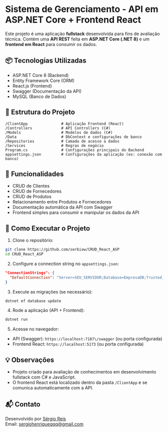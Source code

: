 # Sistema de Gerenciamento - API em ASP.NET Core + Frontend React

Este projeto é uma aplicação **fullstack** desenvolvida para fins de avaliação técnica.
Contém uma **API REST** feita em **ASP.NET Core (.NET 8)** e um **frontend em React** para consumir os dados.

## 📦 Tecnologias Utilizadas

- ASP.NET Core 8 (Backend)
- Entity Framework Core (ORM)
- React.js (Frontend)
- Swagger (Documentação da API)
- MySQL (Banco de Dados)

## 📁 Estrutura do Projeto

```plaintext
/ClientApp               # Aplicação Frontend (React)
/Controllers             # API Controllers (C#)
/Models                  # Modelos de dados (C#)
/Data                    # DbContext e configurações de banco
/Repositories            # Camada de acesso a dados
/Services                # Regras de negócio
Program.cs               # Configurações principais do Backend
appsettings.json         # Configurações da aplicação (ex: conexão com banco)
```

## 📌 Funcionalidades

- CRUD de Clientes
- CRUD de Fornecedores
- CRUD de Produtos
- Relacionamento entre Produtos e Fornecedores
- Documentação automática da API com Swagger
- Frontend simples para consumir e manipular os dados da API

## 🚀 Como Executar o Projeto

1. Clone o repositório:
```bash
git clone https://github.com/serbiow/CRUD_React_ASP
cd CRUD_React_ASP
```

2. Configure a connection string no `appsettings.json`:
```json
"ConnectionStrings": {
  "DefaultConnection": "Server=SEU_SERVIDOR;Database=EmpresaDB;Trusted_Connection=True;TrustServerCertificate=True;"
}
```

3. Execute as migrações (se necessário):
```bash
dotnet ef database update
```

4. Rode a aplicação (API + Frontend):
```bash
dotnet run
```

5. Acesse no navegador:
- API (Swagger): `https://localhost:7187\/swagger` (ou porta configurada)
- Frontend React: `https://localhost:5173` (ou porta configurada)

## 💡 Observações

- Projeto criado para avaliação de conhecimentos em desenvolvimento fullstack com C# e JavaScript.
- O frontend React está localizado dentro da pasta `/ClientApp` e se comunica automaticamente com a API.

## 📬 Contato

Desenvolvido por [Sérgio Reis](https://github.com/serbiow)  
Email: sergiohenriqueqqq@gmail.com
